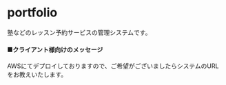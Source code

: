# portfolio
<p>
  塾などのレッスン予約サービスの管理システムです。
</p>

<h4>■クライアント様向けのメッセージ</h4>
<p>
  AWSにてデプロイしておりますので、ご希望がございましたらシステムのURLをお教えいたします。<br>
</p>

